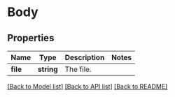 # Body

## Properties
Name | Type | Description | Notes
------------ | ------------- | ------------- | -------------
**file** | **string** | The file. | 

[[Back to Model list]](../../README.md#documentation-for-models) [[Back to API list]](../../README.md#documentation-for-api-endpoints) [[Back to README]](../../README.md)


